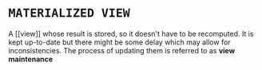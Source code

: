 # `MATERIALIZED VIEW`
A [[view]] whose result is stored, so it doesn't have to be recomputed. It is kept up-to-date but there might be some delay which may allow for inconsistencies. The process of updating them is referred to as **view maintenance**
